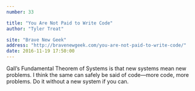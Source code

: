 ```yaml
---
number: 33

title: "You Are Not Paid to Write Code"
author: "Tyler Treat"

site: "Brave New Geek"
address: "http://bravenewgeek.com/you-are-not-paid-to-write-code/"
date: 2016-11-19 17:50:00
---
```


Gall’s Fundamental Theorem of Systems is that new systems mean new problems. I think the same can safely be said of code—more code, more problems. Do it without a new system if you can.
